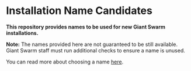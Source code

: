 # Installation Name Candidates

**This repository provides names to be used for new Giant Swarm installations.**

**Note:** The names provided here are not guaranteed to be still available. Giant Swarm staff must run additional checks to ensure a name is unused.

You can read more about choosing a name [here](https://docs.giantswarm.io/overview/fleet-management/cluster-management/installation-name).
